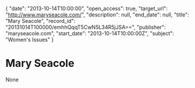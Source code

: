 {
  "date": "2013-10-14T10:00:00", 
  "open_access": true, 
  "target_url": "http://www.maryseacole.com/", 
  "description": null, 
  "end_date": null, 
  "title": "Mary Seacole", 
  "record_id": "20131014T100000/emhhQqqT5CwN5L34R5jJSA==", 
  "publisher": "maryseacole.com", 
  "start_date": "2013-10-14T10:00:00Z", 
  "subject": "Women's Issues"
}

# Mary Seacole

None